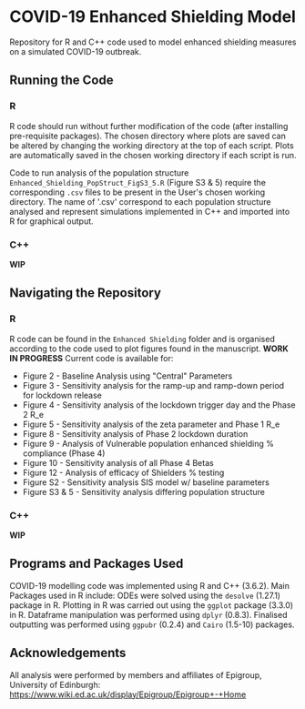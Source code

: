 # COVID-19 Enhanced Shielding Model

Repository for R and C++ code used to model enhanced shielding measures on a simulated COVID-19 outbreak.

## Running the Code
### R 
R code should run without further modification of the code (after installing pre-requisite packages). 
The chosen directory where plots are saved can be altered by changing the working directory at the top of each script. Plots are automatically saved in the chosen working directory if each script is run. 

Code to run analysis of the population structure `Enhanced_Shielding_PopStruct_FigS3_5.R` (Figure S3 & 5) require the corresponding `.csv` files to be present in the User's chosen working directory.
The name of '.csv' correspond to each population structure analysed and represent simulations implemented in C++ and imported into R for graphical output.

### C++
**WIP**

## Navigating the Repository 
### R
R code can be found in the `Enhanced Shielding` folder and is organised according to the code used to plot figures found in the manuscript. **WORK IN PROGRESS** Current code is available for:
* Figure 2 - Baseline Analysis using "Central" Parameters
* Figure 3 - Sensitivity analysis for the ramp-up and ramp-down period for lockdown release
* Figure 4 - Sensitivity analysis of the lockdown trigger day and the Phase 2 R_e
* Figure 5 - Sensitivity analysis of the zeta parameter and Phase 1 R_e
* Figure 8 - Sensitivity analysis of Phase 2 lockdown duration
* Figure 9 - Analysis of Vulnerable population enhanced shielding % compliance (Phase 4)
* Figure 10 - Sensitivity analysis of all Phase 4 Betas 
* Figure 12 - Analysis of efficacy of Shielders % testing
* Figure S2 - Sensitivity analysis SIS model w/ baseline parameters
* Figure S3 & 5 - Sensitivity analysis differing population structure

### C++
**WIP**

## Programs and Packages Used
COVID-19 modelling code was implemented using R and C++ (3.6.2). Main Packages used in R include: ODEs were solved using the `desolve` (1.27.1) package in R. 
Plotting in R was carried out using the `ggplot` package (3.3.0) in R. Dataframe manipulation was performed using `dplyr` (0.8.3). Finalised outputting was performed
using `ggpubr` (0.2.4) and `Cairo` (1.5-10) packages. 

## Acknowledgements 
All analysis were performed by members and affiliates of Epigroup, University of Edinburgh: 
https://www.wiki.ed.ac.uk/display/Epigroup/Epigroup+-+Home
